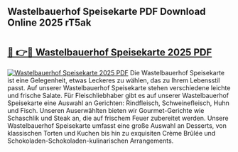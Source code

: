 ## Wastelbauerhof Speisekarte PDF Download Online 2025 rT5ak

# <h2><a href="http://gcd809.nevu.top/?p=Wastelbauerhof+Speisekarte">🔗 👉🔴 Wastelbauerhof Speisekarte 2025 PDF</a></h2>

[![Wastelbauerhof Speisekarte 2025 PDF](https://i.imgur.com/dBaPXMq.png)](http://gcd809.nevu.top/?p=Wastelbauerhof+Speisekarte)
Die Wastelbauerhof Speisekarte ist eine Gelegenheit, etwas Leckeres zu wählen, das zu Ihrem Lebensstil passt. Auf unserer Wastelbauerhof Speisekarte stehen verschiedene leichte und frische Salate. Für Fleischliebhaber gibt es auf unserer Wastelbauerhof Speisekarte eine Auswahl an Gerichten: Rindfleisch, Schweinefleisch, Huhn und Fisch. Unseren Auserwählten bieten wir Gourmet-Gerichte wie Schaschlik und Steak an, die auf frischem Feuer zubereitet werden. Unsere Wastelbauerhof Speisekarte umfasst eine große Auswahl an Desserts, von klassischen Torten und Kuchen bis hin zu exquisiten Crème Brûlée und Schokoladen-Schokoladen-kulinarischen Arrangements.
